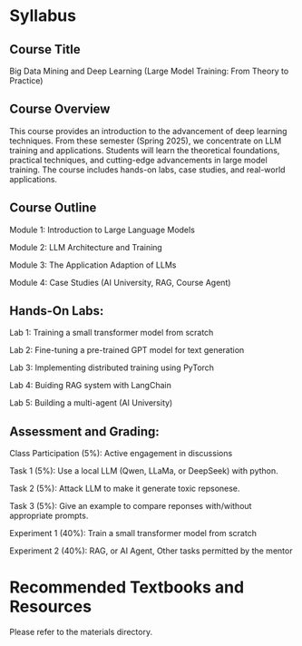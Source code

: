 # Syllabus

## Course Title
Big Data Mining and Deep Learning (Large Model Training: From Theory to Practice)

## Course Overview

This course provides an introduction to the advancement of deep learning techniques. From these semester (Spring 2025), we concentrate on LLM training and applications. Students will learn the theoretical foundations, practical techniques, and cutting-edge advancements in large model training. The course includes hands-on labs, case studies, and real-world applications.

## Course Outline

Module 1: Introduction to Large Language Models

Module 2: LLM Architecture and Training

Module 3: The Application Adaption of LLMs

Module 4: Case Studies (AI University, RAG, Course Agent)

## Hands-On Labs:

Lab 1: Training a small transformer model from scratch

Lab 2: Fine-tuning a pre-trained GPT model for text generation

Lab 3: Implementing distributed training using PyTorch

Lab 4: Buiding RAG system with LangChain

Lab 5: Building a multi-agent (AI University)

## Assessment and Grading:

Class Participation (5%): Active engagement in discussions

Task 1 (5%): Use a local LLM (Qwen, LLaMa, or DeepSeek) with python. 

Task 2 (5%): Attack LLM to make it generate toxic repsonese. 

Task 3 (5%): Give an example to compare reponses with/without appropriate prompts.

Experiment 1 (40%): Train a small transformer model from scratch

Experiment 2 (40%): RAG, or AI Agent, Other tasks permitted by the mentor

# Recommended Textbooks and Resources

Please refer to the materials directory. 
